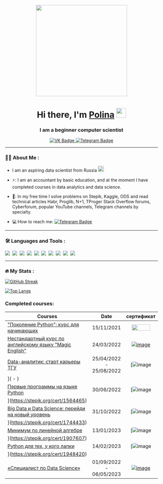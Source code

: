 <div id="header" align="center">
  <img src="https://media.giphy.com/media/LMcB8XospGZO8UQq87/giphy.gif" width="300"/>
</div>

<h1 align="center">Hi there, I'm <a href="https://daniilshat.ru/" target="_blank">Polina</a> 
<img src="https://github.com/blackcater/blackcater/raw/main/images/Hi.gif" height="32"/></h1> 
<h3 align="center">I am a beginner computer scientist </h3>
<div id="header" align="center">
  

  
<div id="badges">
  <a href="https://vk.com/id134089170">
    <img src="https://img.shields.io/badge/VK-blue?style=for-the-badge&logo=vk&logoColor=white" alt="VK Badge"/>
  </a>
  <a href="https://t.me/smolchonok">
    <img src="https://img.shields.io/badge/Telegram-blue?style=for-the-badge&logo=telegram&logoColor=white" alt="Telegram Badge"/>
  </a>
</div>

<img src="https://komarev.com/ghpvc/?username=Polina1305&style=flat-square&color=blue" alt=""/>
  
 </div id="header"> 
 
---


### :woman_technologist: About Me :

- I am an aspiring data scientist from Russia  <img src="https://cdn.jsdelivr.net/npm/openmoji@12.4.0/color/svg/1F1F7-1F1FA.svg" width="20" height="20"/> 

- ⚡: I am an accountant by basic education, and at the moment I have completed courses in data analytics and data science.

- 📖: In my free time I solve problems on Stepik, Kaggle, ODS and read technical articles Habr, Proglib, N+1, TProger Stack Overflow forums, Cyberforum, popular YouTube channels, Telegram channels by specialty.

- 💻:How to reach me: [![Telegram Badge](https://img.shields.io/badge/Telegram-blue?style=for-the-badge&logo=telegram&logoColor=white)](https://t.me/smolchonok)


---

### :hammer_and_wrench: Languages and Tools :

<div>
  <img src="https://img.shields.io/badge/Python-3776AB?style=for-the-badge&logo=Python&logoColor=F7931E"/>&nbsp;
  <img src="https://img.shields.io/badge/Scikit-Learn-F7931E?style=for-the-badge&logo=Scikit-Learn&logoColor=ЦВЕТ ЛОГОТИПА"/>&nbsp;
  <img src="https://img.shields.io/badge/Pandas-150458?style=for-the-badge&logo=Pandas&logoColor=ЦВЕТ ЛОГОТИПА"/>&nbsp;
  <img src="https://img.shields.io/badge/NumPy-013243?style=for-the-badge&logo=NumPy&logoColor=ЦВЕТ ЛОГОТИПА"/>&nbsp;
  <img src="https://img.shields.io/badge/Keras-D00000?style=for-the-badge&logo=Keras&logoColor=ЦВЕТ ЛОГОТИПА"/>&nbsp;
  <img src="https://img.shields.io/badge/Jupyter-white?style=for-the-badge&logo=Jupyter&logoColor=F37626"/>&nbsp;
  <img src="https://img.shields.io/badge/postgresql-4169E1?style=for-the-badge&logo=postgresql&logoColor=0d1833"/>&nbsp;
  <img src="https://img.shields.io/badge/powerbi-F2C811?style=for-the-badge&logo=powerbi&logoColor=200d33"/>&nbsp;
  <img src="https://img.shields.io/badge/microsoft office-D83B01?style=for-the-badge&logo=microsoftoffice&logoColor=ЦВЕТ ЛОГОТИПА"/>&nbsp;
  <img src="https://img.shields.io/badge/tensorflow-FF6F00?style=for-the-badge&logo=tensorflow&logoColor=4a0d1b"/>&nbsp;
  
</div>


---

### :fire: My Stats :

[![GitHub Streak](http://github-readme-streak-stats.herokuapp.com?user=Polina1305&theme=dark&background=000000)](https://git.io/streak-stats)




[![Top Langs](https://github-readme-stats.vercel.app/api/top-langs/?username=Polina1305&layout=compact&theme=vision-friendly-dark)](https://github.com/anuraghazra/github-readme-stats)



### Сompleted courses: 



| Сourses                                                                                              |    Date                      |   сертификат |
|------------------------------------------------------------------------------------------------------|:----------------------------:|:------------:|
| ["Поколение Python": курс для начинающих](https://stepik.org/course/58852/syllabus)                  |    15/11/2021  |[<img src="https://user-images.githubusercontent.com/106150320/235955674-a0bb33e6-37ba-4c44-bb64-ef5d68dbf79f.png" width="60" height="20"/>](https://stepik.org/cert/1235277)|
| [Нестандартный курс по английскому языку "Magic English"](https://stepik.org/course/101725/syllabus) |    24/03/2022 |[![image](https://user-images.githubusercontent.com/106150320/235956708-8842092d-f4f3-4e99-8f2f-b9d353b1f259.png)](https://stepik.org/cert/1445912)|
| [Data-аналитик: старт карьеры ТГУ](https://tsu-dpo.ru/program/data)                                  |    25/04/2022 - 25/08/2022   |[![image](https://user-images.githubusercontent.com/106150320/235955445-d29583c0-f180-4893-a286-f3ddb66bebfc.png)
]( -  )|
| [Первые программы на языке Python](https://stepik.org/users/348200179)                               |    30/06/2022  |[![image](https://user-images.githubusercontent.com/106150320/235955588-ee324536-8d68-4c04-ae80-4dd44b0e9c9e.png)
](https://stepik.org/cert/1564465)|
| [Big Data и Data Science: перейди на новый уровень](https://stepik.org/course/101689/syllabus)       |    31/10/2022 |[![image](https://user-images.githubusercontent.com/106150320/235955611-5f9024d4-93a5-4f44-81ed-28c5cccec2db.png)
](https://stepik.org/cert/1744433)|
| [Минимум по линейной алгебре](https://stepik.org/course/57167/syllabus)                              |    13/01/2023    |[![image](https://user-images.githubusercontent.com/106150320/235955621-0d214f54-5817-435d-836a-c5310e9913a3.png)
](https://stepik.org/cert/1907607)|
| [Python для тех, у кого лапки](https://stepik.org/course/85388/syllabus)                             |    14/02/2023   |[![image](https://user-images.githubusercontent.com/106150320/235955644-25955b03-7336-49ed-a35d-e79fcae948a5.png)
](https://stepik.org/cert/1948420)|
| [«Специалист по Data Science»](https://practicum.yandex.ru/data-scientist/)                          |    01/09/2022 - 06/05/2023   |[![image](https://user-images.githubusercontent.com/106150320/235955798-623921b1-3ab1-45f3-9f2d-611ade564a94.png)]( - ) |


